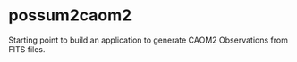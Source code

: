 # possum2caom2
Starting point to build an application to generate CAOM2 Observations from FITS files.
